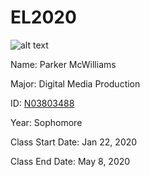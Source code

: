 # EL2020

![alt text](https://www.newpaltz.edu/media/identity/logos/newpaltzlogo.jpg)

Name: Parker McWilliams

Major: Digital Media Production

ID: [N03803488](https://github.com/N03803488)

Year: Sophomore

Class Start Date: Jan 22, 2020

Class End Date: May 8, 2020
